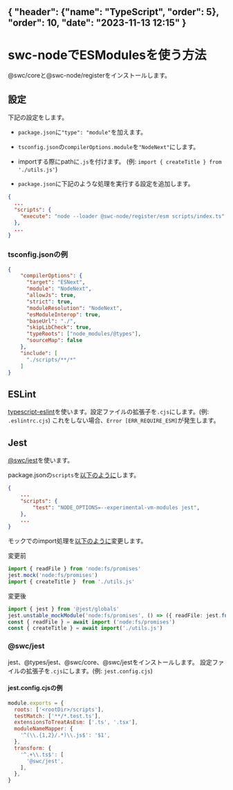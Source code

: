 { "header": {"name": "TypeScript", "order": 5}, "order": 10, "date": "2023-11-13 12:15" }
---
# swc-nodeでESModulesを使う方法

@swc/coreと@swc-node/registerをインストールします。

## 設定

下記の設定をします。

* `package.json`に`"type": "module"`を加えます。

* `tsconfig.json`の`compilerOptions.module`を`"NodeNext"`にします。

* importする際にpathに`.js`を付けます。
(例: `import { createTitle } from './utils.js'`)

* `package.json`に下記のような処理を実行する設定を追加します。

```json
{
  ...
  "scripts": {
    "execute": "node --loader @swc-node/register/esm scripts/index.ts"
  },
  ...
}
```

### tsconfig.jsonの例

```json
{
    "compilerOptions": {
      "target": "ESNext",
      "module": "NodeNext",
      "allowJs": true,
      "strict": true,
      "moduleResolution": "NodeNext",
      "esModuleInterop": true,
      "baseUrl": "./",
      "skipLibCheck": true,
      "typeRoots": ["node_modules/@types"],
      "sourceMap": false
    },
    "include": [
      "./scripts/**/*"
    ]
}
```

## ESLint

[typescript-eslint](https://typescript-eslint.io/)を使います。設定ファイルの拡張子を`.cjs`にします。(例: `.eslintrc.cjs`)
これをしない場合、`Error [ERR_REQUIRE_ESM]`が発生します。

## Jest

[@swc/jest](https://github.com/swc-project/jest)を使います。

package.jsonの`scripts`を[以下のように](https://jestjs.io/docs/ecmascript-modules)します。

```json
{
    ...
    "scripts": {
        "test": "NODE_OPTIONS=--experimental-vm-modules jest",
    },
    ...
}
```

モックでのimport処理を[以下のように](https://jestjs.io/docs/ecmascript-modules#module-mocking-in-esm)変更します。

変更前

```ts
import { readFile } from 'node:fs/promises'
jest.mock('node:fs/promises')
import { createTitle }  from './utils.js'
```

変更後

```ts
import { jest } from '@jest/globals'
jest.unstable_mockModule('node:fs/promises', () => ({ readFile: jest.fn() }))
const { readFile } = await import ('node:fs/promises')
const { createTitle } = await import('./utils.js')
```

### @swc/jest

jest、@types/jest、@swc/core、@swc/jestをインストールします。
設定ファイルの拡張子を`.cjs`にします。(例: `jest.config.cjs`)

#### jest.config.cjsの例

```js
module.exports = {
  roots: ['<rootDir>/scripts'],
  testMatch: ['**/*.test.ts'],
  extensionsToTreatAsEsm: ['.ts', '.tsx'],
  moduleNameMapper: {
    '^(\\.{1,2}/.*)\\.js$': '$1',
  },
  transform: {
    '^.+\\.ts$': [
      '@swc/jest',
    ],
  },
}
```